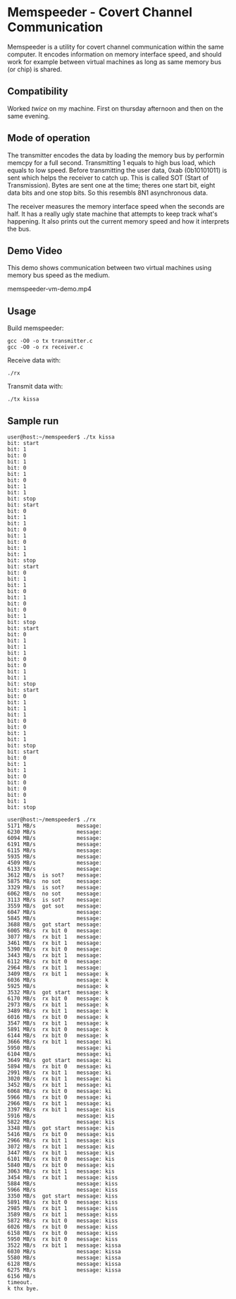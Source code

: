 # Memspeeder - Covert Channel Communication

Memspeeder is a utility for covert channel communication within the same computer. It encodes information on memory interface speed, and should work for example between virtual machines as long as same memory bus (or chip) is shared.

## Compatibility

Worked *twice* on my machine. First on thursday afternoon and then on the same evening.


## Mode of operation

The transmitter encodes the data by loading the memory bus by performin memcpy for a full second. Transmitting 1 equals to high bus load, which equals to low speed. Before transmitting the user data, 0xab (0b10101011) is sent which helps the receiver to catch up. This is called SOT (Start of Transmission). Bytes are sent one at the time; theres one start bit, eight data bits and one stop bits. So this resembls 8N1 asynchronous data.

The receiver measures the memory interface speed when the seconds are half. It has a really ugly state machine that attempts to keep track what's happening. It also prints out the current memory speed and how it interprets the bus.


## Demo Video

This demo shows communication between two virtual machines using memory bus speed as the medium.

memspeeder-vm-demo.mp4


## Usage

Build memspeeder:

```
gcc -O0 -o tx transmitter.c
gcc -O0 -o rx receiver.c
```

Receive data with:
```
./rx
```

Transmit data with:
```
./tx kissa
```


## Sample run
```
user@host:~/memspeeder$ ./tx kissa
bit: start
bit: 1
bit: 0
bit: 1
bit: 0
bit: 1
bit: 0
bit: 1
bit: 1
bit: stop
bit: start
bit: 0
bit: 1
bit: 1
bit: 0
bit: 1
bit: 0
bit: 1
bit: 1
bit: stop
bit: start
bit: 0
bit: 1
bit: 1
bit: 0
bit: 1
bit: 0
bit: 0
bit: 1
bit: stop
bit: start
bit: 0
bit: 1
bit: 1
bit: 1
bit: 0
bit: 0
bit: 1
bit: 1
bit: stop
bit: start
bit: 0
bit: 1
bit: 1
bit: 1
bit: 0
bit: 0
bit: 1
bit: 1
bit: stop
bit: start
bit: 0
bit: 1
bit: 1
bit: 0
bit: 0
bit: 0
bit: 0
bit: 1
bit: stop
```

```
user@host:~/memspeeder$ ./rx
5171 MB/s             message: 
6230 MB/s             message: 
6094 MB/s             message: 
6191 MB/s             message: 
6115 MB/s             message: 
5935 MB/s             message: 
4509 MB/s             message: 
6133 MB/s             message: 
3612 MB/s  is sot?    message: 
5875 MB/s  no sot     message: 
3329 MB/s  is sot?    message: 
6062 MB/s  no sot     message: 
3113 MB/s  is sot?    message: 
3559 MB/s  got sot    message: 
6047 MB/s             message: 
5845 MB/s             message: 
3688 MB/s  got start  message: 
6005 MB/s  rx bit 0   message: 
3077 MB/s  rx bit 1   message: 
3461 MB/s  rx bit 1   message: 
5390 MB/s  rx bit 0   message: 
3443 MB/s  rx bit 1   message: 
6112 MB/s  rx bit 0   message: 
2964 MB/s  rx bit 1   message: 
3409 MB/s  rx bit 1   message: k
6036 MB/s             message: k
5925 MB/s             message: k
3532 MB/s  got start  message: k
6170 MB/s  rx bit 0   message: k
2973 MB/s  rx bit 1   message: k
3489 MB/s  rx bit 1   message: k
6016 MB/s  rx bit 0   message: k
3547 MB/s  rx bit 1   message: k
5891 MB/s  rx bit 0   message: k
6144 MB/s  rx bit 0   message: k
3666 MB/s  rx bit 1   message: ki
5950 MB/s             message: ki
6104 MB/s             message: ki
3649 MB/s  got start  message: ki
5894 MB/s  rx bit 0   message: ki
2991 MB/s  rx bit 1   message: ki
3020 MB/s  rx bit 1   message: ki
3452 MB/s  rx bit 1   message: ki
6068 MB/s  rx bit 0   message: ki
5966 MB/s  rx bit 0   message: ki
2966 MB/s  rx bit 1   message: ki
3397 MB/s  rx bit 1   message: kis
5916 MB/s             message: kis
5822 MB/s             message: kis
3348 MB/s  got start  message: kis
5416 MB/s  rx bit 0   message: kis
2966 MB/s  rx bit 1   message: kis
3072 MB/s  rx bit 1   message: kis
3447 MB/s  rx bit 1   message: kis
6101 MB/s  rx bit 0   message: kis
5840 MB/s  rx bit 0   message: kis
3063 MB/s  rx bit 1   message: kis
3454 MB/s  rx bit 1   message: kiss
5884 MB/s             message: kiss
5966 MB/s             message: kiss
3350 MB/s  got start  message: kiss
5891 MB/s  rx bit 0   message: kiss
2985 MB/s  rx bit 1   message: kiss
3589 MB/s  rx bit 1   message: kiss
5872 MB/s  rx bit 0   message: kiss
6026 MB/s  rx bit 0   message: kiss
6158 MB/s  rx bit 0   message: kiss
5950 MB/s  rx bit 0   message: kiss
3522 MB/s  rx bit 1   message: kissa
6030 MB/s             message: kissa
5580 MB/s             message: kissa
6128 MB/s             message: kissa
6275 MB/s             message: kissa
6156 MB/s  
timeout.
k thx bye.
```
